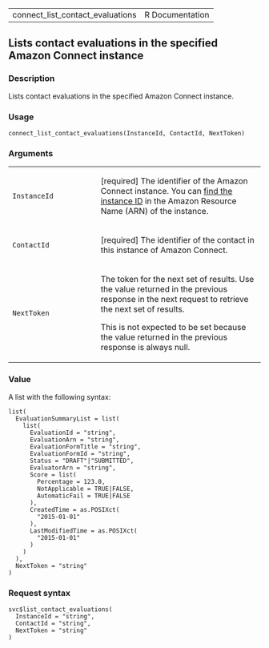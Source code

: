 <table style="width: 100%;">
<tbody>
<tr class="odd">
<td>connect_list_contact_evaluations</td>
<td style="text-align: right;">R Documentation</td>
</tr>
</tbody>
</table>

## Lists contact evaluations in the specified Amazon Connect instance

### Description

Lists contact evaluations in the specified Amazon Connect instance.

### Usage

    connect_list_contact_evaluations(InstanceId, ContactId, NextToken)

### Arguments

<table>
<colgroup>
<col style="width: 35%" />
<col style="width: 65%" />
</colgroup>
<tbody>
<tr class="odd">
<td><code
id="connect_list_contact_evaluations_:_InstanceId">InstanceId</code></td>
<td><p>[required] The identifier of the Amazon Connect instance. You can
<a
href="https://docs.aws.amazon.com/connect/latest/adminguide/find-instance-arn.html">find
the instance ID</a> in the Amazon Resource Name (ARN) of the
instance.</p></td>
</tr>
<tr class="even">
<td><code
id="connect_list_contact_evaluations_:_ContactId">ContactId</code></td>
<td><p>[required] The identifier of the contact in this instance of
Amazon Connect.</p></td>
</tr>
<tr class="odd">
<td><code
id="connect_list_contact_evaluations_:_NextToken">NextToken</code></td>
<td><p>The token for the next set of results. Use the value returned in
the previous response in the next request to retrieve the next set of
results.</p>
<p>This is not expected to be set because the value returned in the
previous response is always null.</p></td>
</tr>
</tbody>
</table>

### Value

A list with the following syntax:

    list(
      EvaluationSummaryList = list(
        list(
          EvaluationId = "string",
          EvaluationArn = "string",
          EvaluationFormTitle = "string",
          EvaluationFormId = "string",
          Status = "DRAFT"|"SUBMITTED",
          EvaluatorArn = "string",
          Score = list(
            Percentage = 123.0,
            NotApplicable = TRUE|FALSE,
            AutomaticFail = TRUE|FALSE
          ),
          CreatedTime = as.POSIXct(
            "2015-01-01"
          ),
          LastModifiedTime = as.POSIXct(
            "2015-01-01"
          )
        )
      ),
      NextToken = "string"
    )

### Request syntax

    svc$list_contact_evaluations(
      InstanceId = "string",
      ContactId = "string",
      NextToken = "string"
    )
